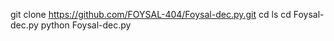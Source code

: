 git clone https://github.com/FOYSAL-404/Foysal-dec.py.git
cd
ls
cd Foysal-dec.py
python Foysal-dec.py
